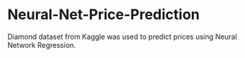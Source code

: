 # Neural-Net-Price-Prediction
Diamond dataset from Kaggle was used to predict prices using Neural Network Regression.
